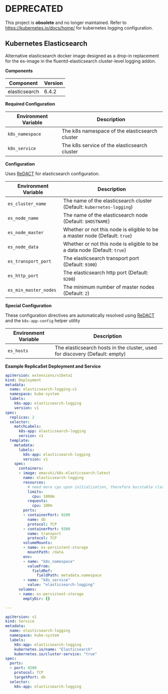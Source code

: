 # DEPRECATED

This project is **obsolete** and no longer maintained. Refer to https://kubernetes.io/docs/home/ for kubernetes logging configuration.

## Kubernetes Elasticsearch

Alternative elasticsearch docker image designed as a drop-in replacement for the es-image in the fluentd-elasticsearch cluster-level logging addon.

**Components**

| Component | Version |
| --------- | ------- |
| elasticsearch | 6.4.2 |

**Required Configuration**

| Environment Variable | Description |
| -------------------- | ----------- |
| `k8s_namespace` | The k8s namespace of the elasticsearch cluster |
| `k8s_service` | The k8s service of the elasticsearch cluster |

**Configuration**

Uses [ReDACT](https://github.com/emacski/redact) for elasticsearch configuration.

| Environment Variable | Description |
| -------------------- | ----------- |
| `es_cluster_name` | The name of the elasticsearch cluster (Default: `kubernetes-logging`) |
| `es_node_name` | The name of the elasticsearch node (Default: `$HOSTNAME`) |
| `es_node_master` | Whether or not this node is eligible to be a master node (Default: `true`) |
| `es_node_data` | Whether or not this node is eligible to be a data node (Default: `true`) |
| `es_transport_port` | The elasticsearch transport port (Default: `9300`) |
| `es_http_port` | The elasticsearch http port (Default: `9200`) |
| `es_min_master_nodes` | The minimum number of master nodes (Default: `2`) |

**Special Configuration**

These configuration directives are automatically resolved using [ReDACT](https://github.com/emacski/redact) and the `k8s-app-config` helper utility

| Environment Variable | Description |
| -------------------- | ----------- |
| `es_hosts` | The elasticsearch hosts in the cluster, used for discovery (Default: empty) |

**Example ReplicaSet Deployment and Service**
```yaml
apiVersion: extensions/v1beta1
kind: Deployment
metadata:
  name: elasticsearch-logging-v1
  namespace: kube-system
  labels:
    k8s-app: elasticsearch-logging
    version: v1
spec:
  replicas: 2
  selector:
    matchLabels:
      k8s-app: elasticsearch-logging
      version: v1
  template:
    metadata:
      labels:
        k8s-app: elasticsearch-logging
        version: v1
    spec:
      containers:
      - image: emacski/k8s-elasticsearch:latest
        name: elasticsearch-logging
        resources:
          # need more cpu upon initialization, therefore burstable class
          limits:
            cpu: 1000m
          requests:
            cpu: 100m
        ports:
        - containerPort: 9200
          name: db
          protocol: TCP
        - containerPort: 9300
          name: transport
          protocol: TCP
        volumeMounts:
        - name: es-persistent-storage
          mountPath: /data
        env:
        - name: "k8s_namespace"
          valueFrom:
            fieldRef:
              fieldPath: metadata.namespace
        - name: "k8s_service"
          value: "elasticsearch-logging"
      volumes:
      - name: es-persistent-storage
        emptyDir: {}

---

apiVersion: v1
kind: Service
metadata:
  name: elasticsearch-logging
  namespace: kube-system
  labels:
    k8s-app: elasticsearch-logging
    kubernetes.io/name: "Elasticsearch"
    kubernetes.io/cluster-service: "true"
spec:
  ports:
  - port: 9200
    protocol: TCP
    targetPort: db
  selector:
    k8s-app: elasticsearch-logging

```
